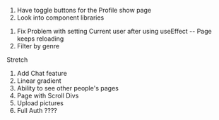 1. Have toggle buttons for the Profile show page
2. Look into component libraries 


<!-- 1. Get pictures to render
2. Create challenge Show page with Tasks and Task Challenges  -->
<!-- 3. Create UserChallenge -->

<!-- 1. Get Android emulator  -->
<!-- 2. Fetch data with these -->
<!-- 3. Test out endpoints and use .env global var -->
<!-- 4. Finalize post request for UTC -->

1. Fix Problem with setting Current user after using useEffect -- Page keeps reloading 
2. Filter by genre
<!-- 3. Make Edit Home Page to bring you to either login or sign Up -->

Stretch 

1. Add Chat feature
2. Linear gradient
3. Ability to see other people's pages 
4. Page with Scroll Divs 
5. Upload pictures
6. Full Auth ????